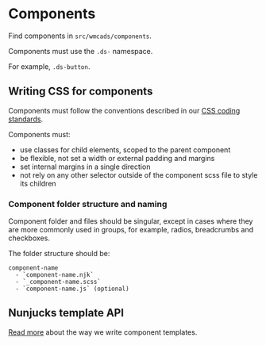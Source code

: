 # Components

Find components in `src/wmcads/components`.

Components must use the `.ds-` namespace.

For example, `.ds-button`.

## Writing CSS for components

Components must follow the conventions described in our [CSS coding standards](css.md).

Components must:

- use classes for child elements, scoped to the parent component
- be flexible, not set a width or external padding and margins
- set internal margins in a single direction
- not rely on any other selector outside of the component scss file to style its children

### Component folder structure and naming

Component folder and files should be singular, except in cases where they are more commonly used in groups, for example, radios, breadcrumbs and checkboxes.

The folder structure should be:

    component-name
      - `component-name.njk`
      - `_component-name.scss`
      - `component-name.js` (optional)

## Nunjucks template API

[Read more](nunjucks-api.md) about the way we write component templates.
